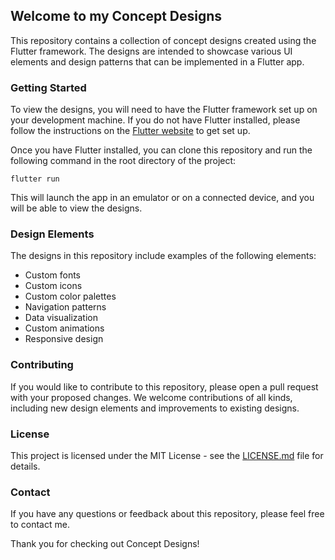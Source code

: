 ## Welcome to my Concept Designs

This repository contains a collection of concept designs created using the Flutter framework. The designs are intended to showcase various UI elements and design patterns that can be implemented in a Flutter app.

### Getting Started

To view the designs, you will need to have the Flutter framework set up on your development machine. If you do not have Flutter installed, please follow the instructions on the [Flutter website](https://flutter.dev/docs/get-started/install) to get set up.

Once you have Flutter installed, you can clone this repository and run the following command in the root directory of the project:

```
flutter run
```

This will launch the app in an emulator or on a connected device, and you will be able to view the designs.

### Design Elements

The designs in this repository include examples of the following elements:

- Custom fonts
- Custom icons
- Custom color palettes
- Navigation patterns
- Data visualization
- Custom animations
- Responsive design

### Contributing

If you would like to contribute to this repository, please open a pull request with your proposed changes. We welcome contributions of all kinds, including new design elements and improvements to existing designs.

### License

This project is licensed under the MIT License - see the [LICENSE.md](LICENSE.md) file for details.

### Contact

If you have any questions or feedback about this repository, please feel free to contact me.

Thank you for checking out Concept Designs!
